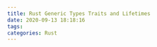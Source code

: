 ```yaml
---
title: Rust Generic Types Traits and Lifetimes
date: 2020-09-13 18:18:16
tags:
categories: Rust
---
```

